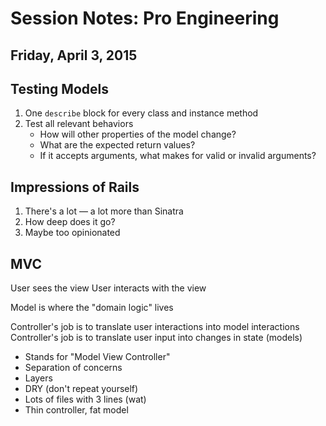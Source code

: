 # Session Notes: Pro Engineering

## Friday, April 3, 2015

## Testing Models

1. One `describe` block for every class and instance method
2. Test all relevant behaviors
   - How will other properties of the model change?
   - What are the expected return values?
   - If it accepts arguments, what makes for valid or invalid arguments?


## Impressions of Rails

1. There's a lot — a lot more than Sinatra
2. How deep does it go?
3. Maybe too opinionated

## MVC

User sees the view
User interacts with the view

Model is where the "domain logic" lives

Controller's job is to translate user interactions into model interactions
Controller's job is to translate user input into changes in state (models)

- Stands for "Model View Controller"
- Separation of concerns
- Layers
- DRY (don't repeat yourself)
- Lots of files with 3 lines (wat)
- Thin controller, fat model
